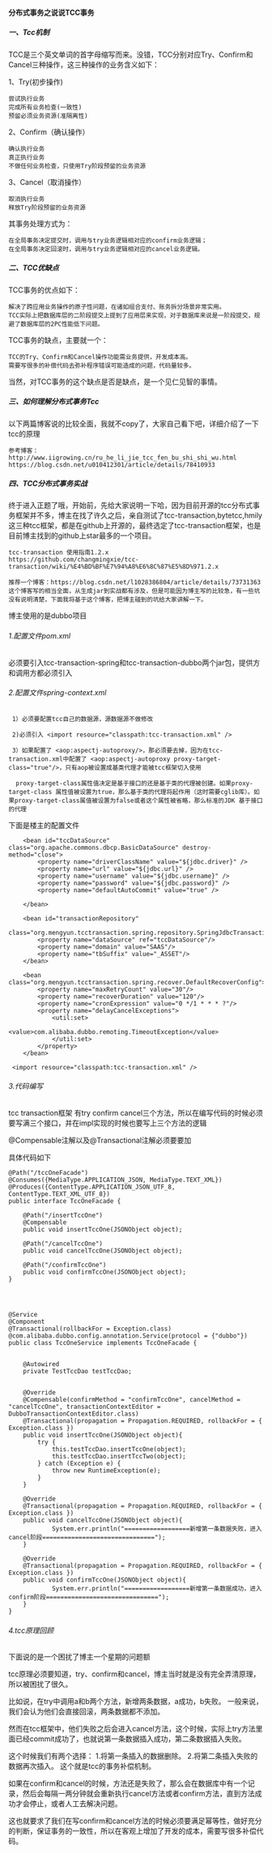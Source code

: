 #### 分布式事务之说说TCC事务

##### 一、Tcc机制
TCC是三个英文单词的首字母缩写而来。没错，TCC分别对应Try、Confirm和Cancel三种操作，这三种操作的业务含义如下：

1、Try(初步操作)

	尝试执行业务
	完成所有业务检查(一致性)
	预留必须业务资源(准隔离性)

2、Confirm（确认操作）

	确认执行业务
	真正执行业务
	不做任何业务检查，只使用Try阶段预留的业务资源

3、Cancel（取消操作）

	取消执行业务
	释放Try阶段预留的业务资源

其事务处理方式为：

	在全局事务决定提交时，调用与try业务逻辑相对应的confirm业务逻辑；
	在全局事务决定回滚时，调用与try业务逻辑相对应的cancel业务逻辑。

##### 二、TCC优缺点

 TCC事务的优点如下：

	解决了跨应用业务操作的原子性问题，在诸如组合支付、账务拆分场景非常实用。
	TCC实际上把数据库层的二阶段提交上提到了应用层来实现，对于数据库来说是一阶段提交，规避了数据库层的2PC性能低下问题。

TCC事务的缺点，主要就一个：

	TCC的Try、Confirm和Cancel操作功能需业务提供，开发成本高。
	需要写很多的补偿代码去弥补程序错误可能造成的问题，代码量较多。

当然，对TCC事务的这个缺点是否是缺点，是一个见仁见智的事情。

##### 三、如何理解分布式事务Tcc
以下两篇博客说的比较全面，我就不copy了，大家自己看下吧，详细介绍了一下tcc的原理

	参考博客：
	http://www.iigrowing.cn/ru_he_li_jie_tcc_fen_bu_shi_shi_wu.html
	https://blog.csdn.net/u010412301/article/details/78410933

##### 四、TCC分布式事务实战
终于进入正题了哦，开始前，先给大家说明一下哈，因为目前开源的tcc分布式事务框架并不多，博主在找了许久之后，亲自测试了tcc-transaction,bytetcc,hmily这三种tcc框架，都是在github上开源的，最终选定了tcc-transaction框架，也是目前博主找到的github上star最多的一个项目。

	tcc-transaction 使用指南1.2.x
	https://github.com/changmingxie/tcc-transaction/wiki/%E4%BD%BF%E7%94%A8%E6%8C%87%E5%8D%971.2.x

	推荐一个博客：https://blog.csdn.net/l1028386804/article/details/73731363
	这个博客写的相当全面，从生成jar到实战都有涉及，但是可能因为博主写的比较急，有一些坑没有说明清楚，下面我将基于这个博客，把博主碰到的坑给大家讲解一下。

博主使用的是dubbo项目

###### 1.配置文件pom.xml
 必须要引入tcc-transaction-spring和tcc-transaction-dubbo两个jar包，提供方和调用方都必须引入

###### 2.配置文件spring-context.xml
	 1）必须要配置tcc自己的数据源，源数据源不做修改

	 2)必须引入 <import resource="classpath:tcc-transaction.xml" />

	 3）如果配置了 <aop:aspectj-autoproxy/>，那必须要去掉，因为在tcc-transaction.xml中配置了 <aop:aspectj-autoproxy proxy-target-class="true"/>，只有aop被设置成基类代理才能被tcc框架切入使用

	  proxy-target-class属性值决定是基于接口的还是基于类的代理被创建。如果proxy-target-class 属性值被设置为true，那么基于类的代理将起作用（这时需要cglib库）。如果proxy-target-class属值被设置为false或者这个属性被省略，那么标准的JDK 基于接口的代理

下面是楼主的配置文件

		<bean id="tccDataSource" class="org.apache.commons.dbcp.BasicDataSource" destroy-method="close">
			<property name="driverClassName" value="${jdbc.driver}" />
			<property name="url" value="${jdbc.url}" />
			<property name="username" value="${jdbc.username}" />
			<property name="password" value="${jdbc.password}" />
			<property name="defaultAutoCommit" value="true" />

		</bean>

		<bean id="transactionRepository"
			  class="org.mengyun.tcctransaction.spring.repository.SpringJdbcTransactionRepository">
			<property name="dataSource" ref="tccDataSource"/>
			<property name="domain" value="SAAS"/>
			<property name="tbSuffix" value="_ASSET"/>
		</bean>

		<bean class="org.mengyun.tcctransaction.spring.recover.DefaultRecoverConfig">
			<property name="maxRetryCount" value="30"/>
			<property name="recoverDuration" value="120"/>
			<property name="cronExpression" value="0 */1 * * * ?"/>
			<property name="delayCancelExceptions">
				<util:set>
					<value>com.alibaba.dubbo.remoting.TimeoutException</value>
				</util:set>
			</property>
		</bean>

	 <import resource="classpath:tcc-transaction.xml" />

###### 3.代码编写
tcc transaction框架 有try confirm cancel三个方法，所以在编写代码的时候必须要写满三个接口，并在impl实现的时候也要写上三个方法的逻辑

@Compensable注解以及@Transactional注解必须要要加

具体代码如下

	@Path("/tccOneFacade")
	@Consumes({MediaType.APPLICATION_JSON, MediaType.TEXT_XML})
	@Produces({ContentType.APPLICATION_JSON_UTF_8, ContentType.TEXT_XML_UTF_8})
	public interface TccOneFacade {

		@Path("/insertTccOne")
		@Compensable
		public void insertTccOne(JSONObject object);

		@Path("/cancelTccOne")
		public void cancelTccOne(JSONObject object);

		@Path("/confirmTccOne")
		public void confirmTccOne(JSONObject object);
	}




	@Service
	@Component
	@Transactional(rollbackFor = Exception.class)
	@com.alibaba.dubbo.config.annotation.Service(protocol = {"dubbo"})
	public class TccOneService implements TccOneFacade {


		@Autowired
		private TestTccDao testTccDao;


		@Override
		@Compensable(confirmMethod = "confirmTccOne", cancelMethod = "cancelTccOne", transactionContextEditor = DubboTransactionContextEditor.class)
		@Transactional(propagation = Propagation.REQUIRED, rollbackFor = { Exception.class })
		public void insertTccOne(JSONObject object){
			try {
				this.testTccDao.insertTccOne(object);
				this.testTccDao.insertTccTwo(object);
			} catch (Exception e) {
				throw new RuntimeException(e);
			}
		}

		@Override
		@Transactional(propagation = Propagation.REQUIRED, rollbackFor = { Exception.class })
		public void cancelTccOne(JSONObject object){
				System.err.println("==================新增第一条数据失败，进入cancel阶段===============================");
		}

		@Override
		@Transactional(propagation = Propagation.REQUIRED, rollbackFor = { Exception.class })
		public void confirmTccOne(JSONObject object){
				System.err.println("==================新增第一条数据成功，进入confirm阶段===============================");
		}
	}


###### 4.tcc原理回顾
下面说的是一个困扰了博主一个星期的问题额

tcc原理必须要知道，try、confirm和cancel，博主当时就是没有完全弄清原理，所以被困扰了很久。

比如说，在try中调用a和b两个方法，新增两条数据，a成功，b失败。
一般来说，我们会认为他们会直接回滚，两条数据都不添加。

然而在tcc框架中，他们失败之后会进入cancel方法，这个时候，实际上try方法里面已经commit成功了，也就说第一条数据插入成功，第二条数据插入失败。

这个时候我们有两个选择：
1.将第一条插入的数据删除。
2.将第二条插入失败的数据再次插入。
这个就是tcc的事务补偿机制。

如果在confirm和cancel的时候，方法还是失败了，那么会在数据库中有一个记录，然后会每隔一两分钟就会重新执行cancel方法或者confirm方法，直到方法成功才会停止，或者人工去解决问题。

这也就要求了我们在写confirm和cancel方法的时候必须要满足幂等性，做好充分的判断，保证事务的一致性，所以在客观上增加了开发的成本，需要写很多补偿代码。
